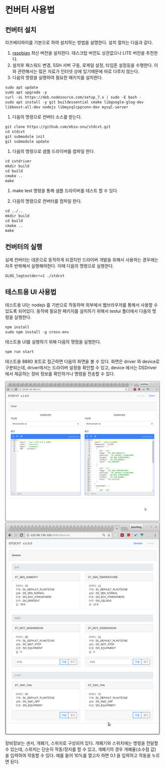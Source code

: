 # 컨버터 사용법

## 컨버터 설치
라즈베리파이를 기본으로 하여 설치하는 방법을 설명한다.
설치 절차는 다음과 같다.

1. [raspbian](https://www.raspberrypi.org/downloads/raspbian/) 최신 버전을 설치한다. 데스크탑 버전도 상관없으나 LITE 버전을 추천한다.
1. 설치후 패스워드 변경, SSH 서버 구동, 로케일 설정, 타임존 설정등을 수행한다. 이와 관련해서는 많은 자료가 인터넷 상에 있기때문에 따로 다루지 않는다. 
1. 다음의 명령을 실행하여 필요한 패키지를 설치한다.
```
sudo apt update
sudo apt upgrade -y
curl -sL https://deb.nodesource.com/setup_7.x | sudo -E bash -
sudo apt install -y git buildessential cmake libgoogle-glog-dev libboost-all-dev nodejs libmysqlcppconn-dev mysql-server
```
1. 다음의 명령으로 컨버터 소스를 받는다.
```
git clone https://github.com/ebio-snu/stdcvt.git
cd stdcvt
git submodule init
git submodule update
```
1. 다음의 명령으로 샘플 드라이버를 컴파일 한다.
```
cd cvtdriver
mkdir build
cd build
cmake ..
make
```
1. make test 명령을 통해 샘플 드라이버를 테스트 할 수 있다.

1. 다음의 명령으로 컨버터를 컴파일 한다.
```
cd ../..
mkdir build
cd build
cmake ..
make
```

## 컨버터의 실행
실제 컨버터는 데몬으로 동작하게 되겠지만 드라이버 개발을 위해서 사용하는 경우에는 자주 반복해서 실행해야한다. 이때 다음의 명령으로 실행한다.

```
GLOG_logtostderr=1 ./stdcvt
```

## 테스트용 UI 사용법
테스트용 UI는 nodejs 를 기반으로 작동하며 외부에서 웹브라우저를 통해서 사용할 수 있도록 되어있다.
동작에 필요한 패키지를 설치하기 위해서 testui 폴더에서 다음의 명령을 실행한다.
```
npm install
sudo npm install -g cross-env
```

테스트용 UI를 실행하기 위해 다음의 명령을 실행한다.
```
npm run start
```

테스트용 8880 포트로 접근하면 다음의 화면을 볼 수 있다. 
화면은 driver 와 device로 구분되는데, driver에서는 드라이버 설정을 확인할 수 있고, device 에서는 DSDriver 에서 제공하는 장비 정보를 확인하거나 명령을 전송할 수 있다.

![testui1](images/testui-1.png)
![testui2](images/testui-2.png)

장비정보는 센서, 개폐기, 스위치로 구성되어 있다. 개폐기와 스위치에는 명령을 전달할 수 있는데, 스위치는 단순히 작동/정지를 할 수 있고, 개폐기의 경우 개폐율(소수점 값)을 입력하여 작동할 수 있다. 예를 들어 10%를 열고자 하면 0.1 을 입력하고 작동을 누르면 된다.



